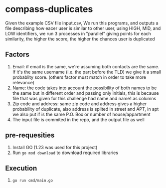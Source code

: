 # compass-duplicates

Given the example CSV file input.csv, We run this programs, and outputs a file describing how eacer user is similar to other user, using HIGH, MID, and LOW identifiers, we run 3 processes in "parallel" giving points for each similarity, the higher the score, the higher the chances user is duplicated

## Factors
1. Email: if email is the same, we're assuming both contacts are the same. If it's the same username (i.e. the part before the TLD) we give it a small probablity score. (others factor must match in order to take more relevance)
2. Name: the code takes into account the possibility of both names to be the same but in different order and passing only initials, this is because file that was given for this challenge had name and name1 as columns
3. Zip code and address: same zip code and address gives a higher probability of duplicate, also address is splited in street and APT, in apt we also put if is the same P.O. Box or number of house/appartment
4. The input file is commited in the repo, and the output file as well

## pre-requesities
1. Install GO (1.23 was used for this project)
2. Run `go mod download` to download required libraries

## Execution
1. `go run cmd/main.go`